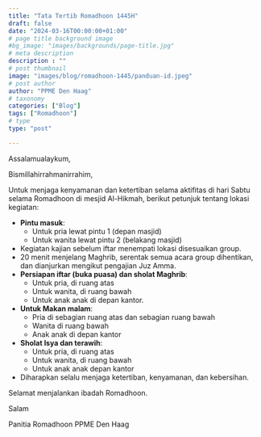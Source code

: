 ```yaml
---
title: "Tata Tertib Romadhoon 1445H"
draft: false
date: "2024-03-16T00:00:00+01:00"
# page title background image
#bg_image: "images/backgrounds/page-title.jpg"
# meta description
description : ""
# post thumbnail
image: "images/blog/romadhoon-1445/panduan-id.jpeg"
# post author
author: "PPME Den Haag"
# taxonomy
categories: ["Blog"]
tags: ["Romadhoon"]
# type
type: "post"

---
```


Assalamualaykum,

Bismillahirrahmanirrahim, 

Untuk menjaga kenyamanan dan ketertiban selama aktifitas di hari Sabtu selama Romadhoon di mesjid Al-Hikmah, berikut petunjuk tentang lokasi kegiatan:

* **Pintu masuk**:
  * Untuk pria lewat pintu 1 (depan masjid)
  * Untuk wanita lewat pintu 2 (belakang masjid)
* ⁠Kegiatan kajian sebelum iftar menempati lokasi disesuaikan group.
* ⁠20 menit menjelang Maghrib, serentak semua acara group dihentikan, dan dianjurkan mengikut pengajian Juz Amma.
* **⁠Persiapan iftar (buka puasa) dan sholat Maghrib**:
  * Untuk pria, di ruang atas
  * Untuk wanita, di ruang bawah
  * Untuk anak anak di depan kantor.
* **Untuk Makan malam**:
  * Pria di sebagian ruang atas dan sebagian ruang bawah
  * Wanita di ruang bawah
  * Anak anak di depan kantor
* **⁠Sholat Isya dan terawih**:
  * Untuk pria, di ruang atas
  * Untuk wanita, di ruang bawah
  * Untuk anak anak depan kantor
* ⁠Diharapkan selalu menjaga ketertiban, kenyamanan, dan kebersihan.

Selamat menjalankan ibadah Romadhoon.

Salam

Panitia Romadhoon PPME Den Haag